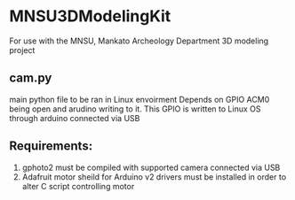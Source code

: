 MNSU3DModelingKit
=================

For use with the MNSU, Mankato Archeology Department 3D modeling project

## cam.py
main python file to be ran in Linux envoirment
Depends on GPIO ACM0 being open and arudino writing to it.
This GPIO is written to Linux OS through arduino connected via USB

## Requirements:
1. gphoto2 must be compiled with supported camera connected via USB
2. Adafruit motor sheild for Arduino v2 drivers must be installed in order to alter C script controlling motor

